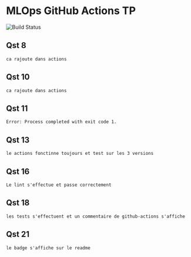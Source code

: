 # MLOps GitHub Actions TP
![Build Status](https://github.com/LorisPlante/github-actions-tp1/actions/workflows/badge.yml/badge.svg)

## Qst 8

    ca rajoute dans actions

## Qst 10

    ca rajoute dans actions

## Qst 11

    Error: Process completed with exit code 1.

## Qst 13

    le actions fonctinne toujours et test sur les 3 versions

## Qst 16

    Le lint s'effectue et passe correctement

## Qst 18

    les tests s'effectuent et un commentaire de github-actions s'affiche 

## Qst 21

    le badge s'affiche sur le readme

## 
